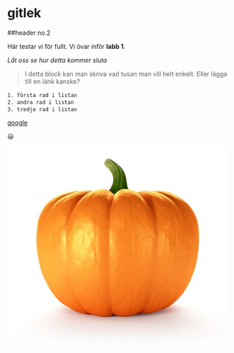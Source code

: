 # gitlek
##header no.2

Här testar vi för fullt. 
Vi övar inför **labb 1**.

*Låt oss se hur detta kommer sluta*

> I detta block kan man skriva vad tusan man vill helt enkelt. Eller lägga till en länk kanske? 

```
1. första rad i listan
2. andra rad i listan
3. tredje rad i listan
```

[google](https://www.google.se/ "allas favoritsida")

:smiley:

![en pumpa](pumpa.jpg)

